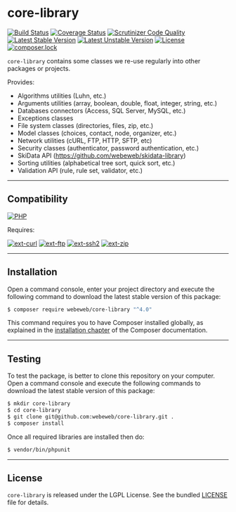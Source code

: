 core-library
============

[![Build Status](https://travis-ci.org/webeweb/core-library.svg?branch=master)](https://travis-ci.org/webeweb/core-library)
[![Coverage Status](https://coveralls.io/repos/github/webeweb/core-library/badge.svg?branch=master)](https://coveralls.io/github/webeweb/core-library?branch=master)
[![Scrutinizer Code Quality](https://scrutinizer-ci.com/g/webeweb/core-library/badges/quality-score.png?b=master)](https://scrutinizer-ci.com/g/webeweb/core-library/?branch=master)
[![Latest Stable Version](https://poser.pugx.org/webeweb/core-library/v/stable)](https://packagist.org/packages/webeweb/core-library)
[![Latest Unstable Version](https://poser.pugx.org/webeweb/core-library/v/unstable)](https://packagist.org/packages/webeweb/core-library)
[![License](https://poser.pugx.org/webeweb/core-library/license)](https://packagist.org/packages/webeweb/core-library)
[![composer.lock](https://poser.pugx.org/webeweb/core-library/composerlock)](https://packagist.org/packages/webeweb/core-library)

`core-library` contains some classes we re-use regularly into other packages or
projects.

Provides:

- Algorithms utilities (Luhn, etc.)
- Arguments utilities (array, boolean, double, float, integer, string, etc.)
- Databases connectors (Access, SQL Server, MySQL, etc.)
- Exceptions classes
- File system classes (directories, files, zip, etc.)
- Model classes (choices, contact, node, organizer, etc.)
- Network utilities (cURL, FTP, HTTP, SFTP, etc)
- Security classes (authenticator, password authentication, etc.)
- SkiData API (https://github.com/webeweb/skidata-library)
- Sorting utilities (alphabetical tree sort, quick sort, etc.)
- Validation API (rule, rule set, validator, etc.)

---

## Compatibility

[![PHP](https://img.shields.io/badge/PHP-%5E5.6%7C%5E7.0-blue.svg)](http://php.net)

Requires:

[![ext-curl](https://img.shields.io/badge/PHP-ext--curl-blue.svg)](http://php.net/manual/en/book.curl.php)
[![ext-ftp](https://img.shields.io/badge/PHP-ext--ftp-blue.svg)](http://php.net/manual/en/book.ftp.php)
[![ext-ssh2](https://img.shields.io/badge/PHP-ext--ssh2-blue.svg)](http://php.net/manual/en/book.ssh2.php)
[![ext-zip](https://img.shields.io/badge/PHP-ext--zip-blue.svg)](http://php.net/manual/en/book.zip.php)

---

## Installation

Open a command console, enter your project directory and execute the following
command to download the latest stable version of this package:

```bash
$ composer require webeweb/core-library "^4.0"
```

This command requires you to have Composer installed globally, as explained in
the [installation chapter](https://getcomposer.org/doc/00-intro.md) of the
Composer documentation.

---

## Testing

To test the package, is better to clone this repository on your computer.
Open a command console and execute the following commands to download the latest
stable version of this package:

```bash
$ mkdir core-library
$ cd core-library
$ git clone git@github.com:webeweb/core-library.git .
$ composer install
```

Once all required libraries are installed then do:

```bash
$ vendor/bin/phpunit
```

---

## License

`core-library` is released under the LGPL License. See the bundled [LICENSE](LICENSE)
file for details.
